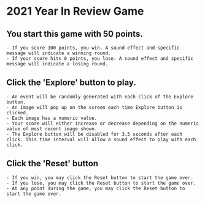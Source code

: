 # 2021 Year In Review Game

## You start this game with 50 points.
    - If you score 100 points, you win. A sound effect and specific message will indicate a winning round.
    - If your score hits 0 points, you lose. A sound effect and specific message will indicate a losing round.

## Click the 'Explore' button to play.
    - An event will be randomly generated with each click of the Explore button.
    - An image will pop up on the screen each time Explore button is clicked.
    - Each image has a numeric value. 
    - Your score will either increase or decrease depending on the numeric value of most recent image shown.
    - The Explore button will be disabled for 3.5 seconds after each click. This time interval will allow a sound effect to play with each click. 

## Click the 'Reset' button
    - If you win, you may click the Reset button to start the game over.
    - If you lose, you may click the Reset button to start the game over.
    - At any point during the game, you may click the Reset button to start the game over.      